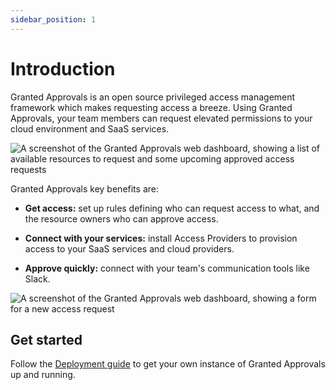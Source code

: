 ```yaml
---
sidebar_position: 1
---
```


# Introduction

Granted Approvals is an open source privileged access management framework which makes requesting access a breeze. Using Granted Approvals, your team members can request elevated permissions to your cloud environment and SaaS services.

![A screenshot of the Granted Approvals web dashboard, showing a list of available resources to request and some upcoming approved access requests](/img/approvals-home.png)

Granted Approvals key benefits are:

- **Get access:** set up rules defining who can request access to what, and the resource owners who can approve access.

- **Connect with your services:** install Access Providers to provision access to your SaaS services and cloud providers.

- **Approve quickly:** connect with your team's communication tools like Slack.

![A screenshot of the Granted Approvals web dashboard, showing a form for a new access request](/img/approvals-newrequest.png)

## Get started

Follow the [Deployment guide](/granted-approvals/deploying-granted/deploying-granted/) to get your own instance of Granted Approvals up and running.
